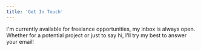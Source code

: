 ```yaml
---
title: 'Get In Touch'
---
```


I'm currently available for freelance opportunities, my inbox is always open. Whether for a potential project or just to say hi, I'll try my best to answer your email!
